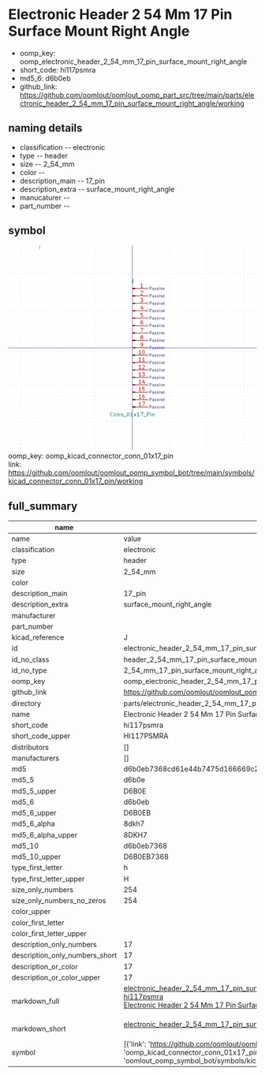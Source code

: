 # Electronic Header 2 54 Mm 17 Pin Surface Mount Right Angle

  
* oomp_key: oomp_electronic_header_2_54_mm_17_pin_surface_mount_right_angle 
* short_code: hi117psmra
* md5_6: d6b0eb  
* github_link: https://github.com/oomlout/oomlout_oomp_part_src/tree/main/parts/electronic_header_2_54_mm_17_pin_surface_mount_right_angle/working  
## naming details
* classification -- electronic
* type -- header
* size -- 2_54_mm
* color -- 
* description_main -- 17_pin
* description_extra -- surface_mount_right_angle
* manucaturer -- 
* part_number -- 



## symbol

![](symbol/0/working/working_600.png)  
oomp_key: oomp_kicad_connector_conn_01x17_pin  
link: https://github.com/oomlout/oomlout_oomp_symbol_bot/tree/main/symbols/kicad_connector_conn_01x17_pin/working  


## full_summary
| name | value | 
| --- | --- | 
| name | value | 
| classification | electronic | 
| type | header | 
| size | 2_54_mm | 
| color |  | 
| description_main | 17_pin | 
| description_extra | surface_mount_right_angle | 
| manufacturer |  | 
| part_number |  | 
| kicad_reference | J | 
| id | electronic_header_2_54_mm_17_pin_surface_mount_right_angle | 
| id_no_class | header_2_54_mm_17_pin_surface_mount_right_angle | 
| id_no_type | 2_54_mm_17_pin_surface_mount_right_angle | 
| oomp_key | oomp_electronic_header_2_54_mm_17_pin_surface_mount_right_angle | 
| github_link | https://github.com/oomlout/oomlout_oomp_part_src/tree/main/parts/electronic_header_2_54_mm_17_pin_surface_mount_right_angle/working | 
| directory | parts/electronic_header_2_54_mm_17_pin_surface_mount_right_angle | 
| name | Electronic Header 2 54 Mm 17 Pin Surface Mount Right Angle | 
| short_code | hi117psmra | 
| short_code_upper | HI117PSMRA | 
| distributors | [] | 
| manufacturers | [] | 
| md5 | d6b0eb7368cd61e44b7475d166669c2e | 
| md5_5 | d6b0e | 
| md5_5_upper | D6B0E | 
| md5_6 | d6b0eb | 
| md5_6_upper | D6B0EB | 
| md5_6_alpha | 8dkh7 | 
| md5_6_alpha_upper | 8DKH7 | 
| md5_10 | d6b0eb7368 | 
| md5_10_upper | D6B0EB7368 | 
| type_first_letter | h | 
| type_first_letter_upper | H | 
| size_only_numbers | 254 | 
| size_only_numbers_no_zeros | 254 | 
| color_upper |  | 
| color_first_letter |  | 
| color_first_letter_upper |  | 
| description_only_numbers | 17 | 
| description_only_numbers_short | 17 | 
| description_or_color | 17 | 
| description_or_color_upper | 17 | 
| markdown_full | [electronic_header_2_54_mm_17_pin_surface_mount_right_angle](https://github.com/oomlout/oomlout_oomp_part_src/tree/main/parts/electronic_header_2_54_mm_17_pin_surface_mount_right_angle/working)<br>[hi117psmra](https://github.com/oomlout/oomlout_oomp_part_src/tree/main/parts/electronic_header_2_54_mm_17_pin_surface_mount_right_angle/working)<br>[Electronic Header 2 54 Mm 17 Pin Surface Mount Right Angle](https://github.com/oomlout/oomlout_oomp_part_src/tree/main/parts/electronic_header_2_54_mm_17_pin_surface_mount_right_angle/working)<br><br> | 
| markdown_short | [electronic_header_2_54_mm_17_pin_surface_mount_right_angle](https://github.com/oomlout/oomlout_oomp_part_src/tree/main/parts/electronic_header_2_54_mm_17_pin_surface_mount_right_angle/working)<br><br> | 
| symbol | [{'link': 'https://github.com/oomlout/oomlout_oomp_symbol_bot/tree/main/symbols/kicad_connector_conn_01x17_pin', 'oomp_key': 'oomp_kicad_connector_conn_01x17_pin', 'directory': 'oomlout_oomp_symbol_bot/symbols/kicad_connector_conn_01x17_pin//working/working.kicad_sym'}] | 
